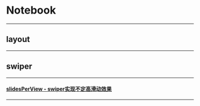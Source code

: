 # Notebook
---
## layout
---
## swiper
---
#### [slidesPerView - swiper实现不定高滑动效果](Notebook/swiper实现不定高滑动效果.MD)
---
